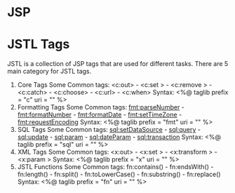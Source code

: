 # JSP 
# JSTL Tags 
JSTL is a collection of JSP tags that are used for different tasks.
There are 5 main category for JSTL tags.
 1. Core Tags
    Some Common tags: <c:out> - <c:set > - <c:remove > - <c:catch> - <c:choose> - <c:url> - <c:when>
    Syntax: <%@ taglib prefix = "c" uri = "" %>
 3. Formatting Tags
    Some Common tags: <fmt:parseNumber> - <fmt:formatNumber> - <fmt:formatDate> - <fmt:setTimeZone> - <fmt:requestEncoding>
    Syntax: <%@ taglib prefix = "fmt" uri = "" %> 
 4. SQL Tags
    Some Common tags: <sql:setDataSource> - <sql:query> - <sql:update> - <sql:param> - <sql:dateParam> - <sql:transaction>
    Syntax: <%@ taglib prefix = "sql" uri = "" %>
 5. XML Tags
    Some Common tags: <x:out> - <x:set > - <x:transform > - <x:param >
    Syntax: <%@ taglib prefix = "x" 
             uri = "" %>    
 6. JSTL Functions
    Some Common tags: fn:contains() - fn:endsWith() - fn:length() - fn:split() - fn:toLowerCase() - fn:substring() - fn:replace()
    Syntax: <%@ taglib prefix = "fn"
             uri = "" %>
